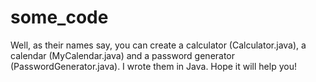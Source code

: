 # some_code
Well, as their names say, you can create a calculator (Calculator.java), a calendar (MyCalendar.java) and a password generator (PasswordGenerator.java).
I wrote them in Java.
Hope it will help you!
